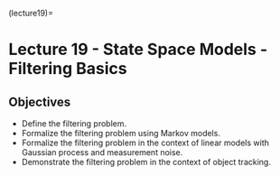 (lecture19)=
# Lecture 19 - State Space Models - Filtering Basics

## Objectives
+ Define the filtering problem.
+ Formalize the filtering problem using Markov models.
+ Formalize the filtering problem in the context of linear models with Gaussian process and measurement noise.
+ Demonstrate the filtering problem in the context of object tracking.